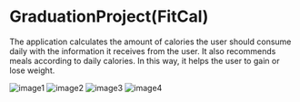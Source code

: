 # GraduationProject(FitCal)
The application calculates the amount of calories the user should consume daily with the information it receives from the user. It also recommends meals according to daily calories. In this way, it helps the user to gain or lose weight.

![image1](https://github.com/kaansimseq/GraduationProject/assets/114625102/509a06f0-ef6c-46f1-94b5-be46b067e6e2)
![image2](https://github.com/kaansimseq/GraduationProject/assets/114625102/cbb5c9bb-9530-4a9b-9a8f-5906dd1ec515)
![image3](https://github.com/kaansimseq/GraduationProject/assets/114625102/db0b0fb3-598a-44e4-bbea-3529bb533e29)
![image4](https://github.com/kaansimseq/GraduationProject/assets/114625102/6367d11b-8995-411f-8cca-9afeb4a16d25)
